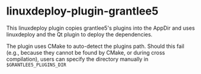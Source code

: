 # linuxdeploy-plugin-grantlee5

This linuxdeploy plugin copies grantlee5's plugins into the AppDir and uses linuxdeploy and the Qt plugin to deploy the dependencies.

The plugin uses CMake to auto-detect the plugins path. Should this fail (e.g., because they cannot be found by CMake, or during cross compilation), users can specify the directory manually in `$GRANTLEE5_PLUGINS_DIR`
